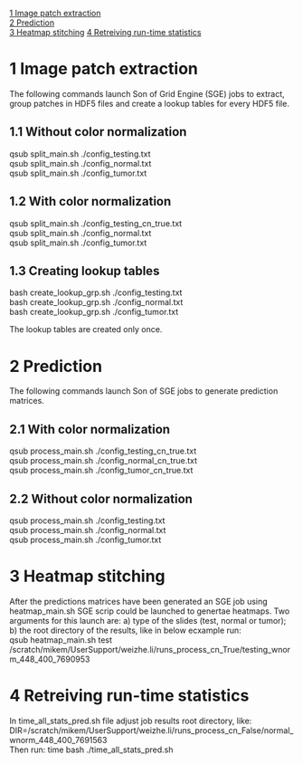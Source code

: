 [1 Image patch extraction](#1-image-patch-extraction)   
[2 Prediction](#2-prediction)  
[3 Heatmap stitching](#3-heatmap-stitching)
[4 Retreiving run-time statistics](#4-Retreiving-run-time-statistics)

# 1 Image patch extraction
The following commands launch Son of Grid Engine (SGE) jobs to extract, group patches in HDF5 files and create a lookup tables for every HDF5 file. 
## 1.1 Without color normalization
qsub split_main.sh ./config_testing.txt  
qsub split_main.sh ./config_normal.txt  
qsub split_main.sh ./config_tumor.txt  

## 1.2 With color normalization
qsub split_main.sh ./config_testing_cn_true.txt  
qsub split_main.sh ./config_normal.txt  
qsub split_main.sh ./config_tumor.txt  

## 1.3 Creating lookup tables
bash create_lookup_grp.sh ./config_testing.txt  
bash create_lookup_grp.sh ./config_normal.txt  
bash create_lookup_grp.sh ./config_tumor.txt  

The lookup tables are created only once. 

# 2 Prediction
The following commands launch Son of SGE jobs to generate prediction matrices.
## 2.1 With color normalization
qsub process_main.sh ./config_testing_cn_true.txt  
qsub process_main.sh ./config_normal_cn_true.txt  
qsub process_main.sh ./config_tumor_cn_true.txt  

## 2.2 Without color normalization 
qsub process_main.sh ./config_testing.txt  
qsub process_main.sh ./config_normal.txt  
qsub process_main.sh ./config_tumor.txt  

# 3 Heatmap stitching
After the predictions matrices have been generated an SGE job using heatmap_main.sh SGE scrip could be launched to genertae heatmaps. Two arguments for this launch are: a) type of the slides (test, normal or tumor); b) the root directory of the results, like in below ecxample run:  
qsub heatmap_main.sh test /scratch/mikem/UserSupport/weizhe.li/runs_process_cn_True/testing_wnorm_448_400_7690953

# 4 Retreiving run-time statistics
In time_all_stats_pred.sh file adjust job results root directory, like:  
DIR=/scratch/mikem/UserSupport/weizhe.li/runs_process_cn_False/normal_wnorm_448_400_7691563  
Then run:
time bash ./time_all_stats_pred.sh  



